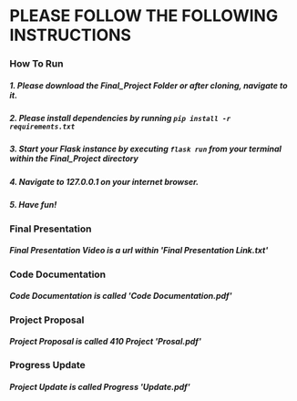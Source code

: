 # PLEASE FOLLOW THE FOLLOWING INSTRUCTIONS

### How To Run
##### 1. Please download the Final_Project Folder or after cloning, navigate to it.
##### 2. Please install dependencies by running `pip install -r requirements.txt`
##### 3. Start your Flask instance by executing `flask run` from your terminal within the Final_Project directory
##### 4. Navigate to 127.0.0.1 on your internet browser.
##### 5. Have fun!

### Final Presentation 
##### Final Presentation Video is a url within 'Final Presentation Link.txt'

### Code Documentation 
##### Code Documentation is called 'Code Documentation.pdf'

### Project Proposal
##### Project Proposal is called 410 Project 'Prosal.pdf'

### Progress Update
##### Project Update is called Progress 'Update.pdf'


